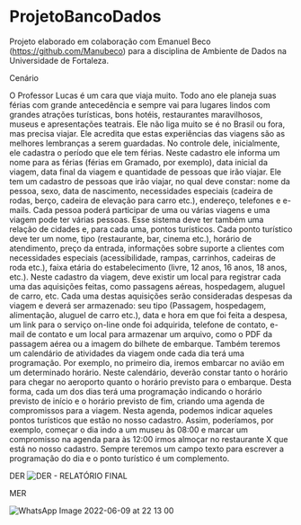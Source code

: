 # ProjetoBancoDados
Projeto elaborado em colaboração com Emanuel Beco (https://github.com/Manubeco) para a disciplina de Ambiente de Dados na Universidade de Fortaleza.

Cenário

O Professor Lucas é um cara que viaja muito. Todo ano ele planeja suas férias com grande antecedência e sempre vai para lugares lindos com grandes atrações turísticas, bons hotéis, restaurantes maravilhosos, museus e apresentações teatrais. Ele não liga muito se é no Brasil ou fora, mas precisa viajar. Ele acredita que estas experiências das viagens são as melhores lembranças a serem guardadas. 
     No controle dele, inicialmente, ele cadastra o período que ele tem férias. Neste cadastro ele informa um nome para as férias (férias em Gramado, por exemplo), data inicial da viagem, data final da viagem e quantidade de pessoas que irão viajar. 
     Ele tem um cadastro de pessoas que irão viajar, no qual deve constar: nome da pessoa, sexo, data de nascimento, necessidades especiais (cadeira de rodas, berço, cadeira de elevação para carro etc.), endereço, telefones e e-mails. Cada pessoa poderá participar de uma ou várias viagens e uma viagem pode ter várias pessoas. 
     Esse sistema deve ter também uma relação de cidades e, para cada uma, pontos turísticos. Cada ponto turístico deve ter um nome, tipo (restaurante, bar, cinema etc.), horário de atendimento, preço da entrada, informações sobre suporte a clientes com necessidades especiais (acessibilidade, rampas, carrinhos, cadeiras de roda etc.), faixa etária do estabelecimento (livre, 12 anos, 16 anos, 18 anos, etc.). 
     Neste cadastro da viagem, deve existir um local para registrar cada uma das aquisições feitas, como passagens aéreas, hospedagem, aluguel de carro, etc. Cada uma destas aquisições serão consideradas despesas da viagem e deverá ser armazenado: seu tipo (Passagem, hospedagem, alimentação, aluguel de carro etc.), data e hora em que foi feita a despesa, um link para o serviço on-line onde foi adquirida, telefone de contato, e-mail de contato e um local para armazenar um arquivo, como o PDF da passagem aérea ou a imagem do bilhete de embarque. 
     Também teremos um calendário de atividades da viagem onde cada dia terá uma programação. Por exemplo, no primeiro dia, iremos embarcar no avião em um determinado horário. Neste calendário, deverão constar tanto o horário para chegar no aeroporto quanto o horário previsto para o embarque. Desta forma, cada um dos dias terá uma programação indicando o horário previsto de início e o horário previsto de fim, criando uma agenda de compromissos para a viagem. Nesta agenda, podemos indicar aqueles pontos turísticos que estão no nosso cadastro. Assim, poderíamos, por exemplo, começar o dia indo a um museu às 08:00 e marcar um compromisso na agenda para às 12:00 irmos almoçar no restaurante X que está no nosso cadastro. Sempre teremos um campo texto para escrever a programação do dia e o ponto turístico é um complemento. 


DER
![DER - RELATÓRIO FINAL](https://user-images.githubusercontent.com/97921717/174783136-d2d7b7c6-e8f9-4048-9f63-974449fabcb7.png)


MER

![WhatsApp Image 2022-06-09 at 22 13 00](https://user-images.githubusercontent.com/97921717/174782740-4ae93b60-d978-4ae0-94a3-2d1aa3d82e9d.jpeg)

